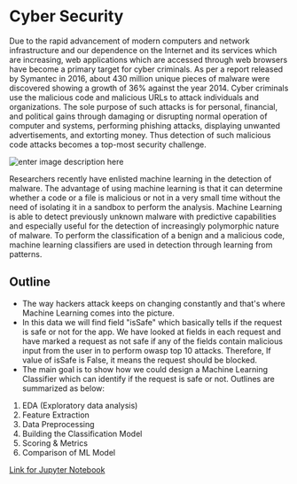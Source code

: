 # Cyber Security
Due to the rapid advancement of modern computers and network infrastructure and our dependence on the Internet and its services which are increasing, web applications which are accessed through web browsers have become a primary target for cyber criminals. As per a report released by Symantec in 2016, about 430 million unique pieces of malware were discovered showing a growth of 36% against the year 2014. Cyber criminals use the malicious code and malicious URLs to attack individuals and organizations. The sole purpose of such attacks is for personal, financial, and political gains through damaging or disrupting normal operation of computer and systems, performing phishing attacks, displaying unwanted advertisements, and extorting money. Thus detection of such malicious code attacks becomes a top-most security challenge.

![enter image description here](https://www.greycampus.com/rails/active_storage/blobs/eyJfcmFpbHMiOnsibWVzc2FnZSI6IkJBaHBBcDRLIiwiZXhwIjpudWxsLCJwdXIiOiJibG9iX2lkIn19--ec75d64105a61bf310967a2f2207e68fd07440df/51947687_135925780777077_7429057953262469120_n.jpg)

Researchers recently have enlisted machine learning in the detection of malware. The advantage of using machine learning is that it can determine whether a code or a file is malicious or not in a very small time without the need of isolating it in a sandbox to perform the analysis. Machine Learning is able to detect previously unknown malware with predictive capabilities and especially useful for the detection of increasingly polymorphic nature of malware. To perform the classification of a benign and a malicious code, machine learning classifiers are used in detection through learning from patterns.
## Outline

 - The way hackers attack keeps on changing constantly and that's where Machine Learning comes into the picture.
 - In this data we will find field "isSafe" which basically tells if the request is safe or not for the app. We have looked at fields in each request and have marked a request as not safe if any of the fields contain malicious input from the user in to perform owasp top 10 attacks. Therefore, If value of isSafe is False, it means the request should be blocked.
 - The main goal is to show how we could design a Machine Learning Classifier which can identify if the request is safe or not.
 Outlines are summarized as below:
 
1.  EDA (Exploratory data analysis)
2.  Feature Extraction
3.  Data Preprocessing
4. Building the Classification Model
5.  Scoring & Metrics
6. Comparison of ML Model


[Link for Jupyter Notebook](https://github.com/nehahemane/Cyber_Security/blob/main/Cyber_Security.ipynb)







